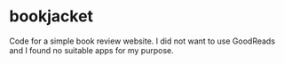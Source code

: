 # bookjacket
Code for a simple book review website. I did not want to use GoodReads and I found no suitable apps for my purpose.

